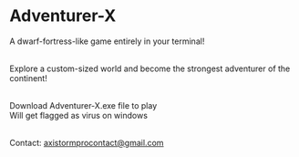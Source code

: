 # Adventurer-X
A dwarf-fortress-like game entirely in your terminal! <br /> <br />

Explore a custom-sized world and become the strongest adventurer of the continent! <br /> <br />

Download Adventurer-X.exe file to play <br />
Will get flagged as virus on windows <br /> <br />

Contact: <u /> axistormprocontact@gmail.com <u />
